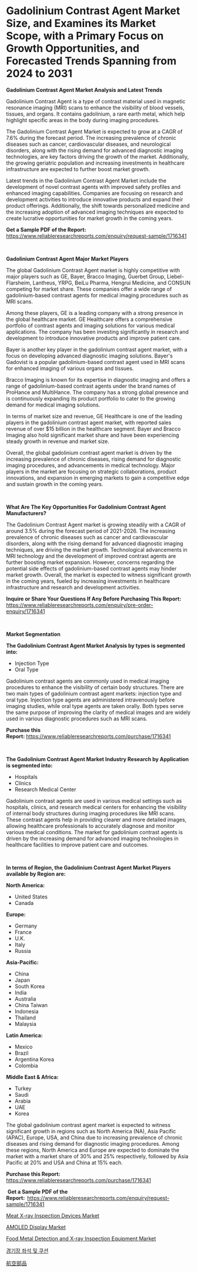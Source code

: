 <p><h1>Gadolinium Contrast Agent Market Size, and Examines its Market Scope, with a Primary Focus on Growth Opportunities, and Forecasted Trends Spanning from 2024 to 2031</h1></p><p><strong>Gadolinium Contrast Agent Market Analysis and Latest Trends</strong></p>
<p><p>Gadolinium Contrast Agent is a type of contrast material used in magnetic resonance imaging (MRI) scans to enhance the visibility of blood vessels, tissues, and organs. It contains gadolinium, a rare earth metal, which help highlight specific areas in the body during imaging procedures.</p><p>The Gadolinium Contrast Agent Market is expected to grow at a CAGR of 7.6% during the forecast period. The increasing prevalence of chronic diseases such as cancer, cardiovascular diseases, and neurological disorders, along with the rising demand for advanced diagnostic imaging technologies, are key factors driving the growth of the market. Additionally, the growing geriatric population and increasing investments in healthcare infrastructure are expected to further boost market growth.</p><p>Latest trends in the Gadolinium Contrast Agent Market include the development of novel contrast agents with improved safety profiles and enhanced imaging capabilities. Companies are focusing on research and development activities to introduce innovative products and expand their product offerings. Additionally, the shift towards personalized medicine and the increasing adoption of advanced imaging techniques are expected to create lucrative opportunities for market growth in the coming years.</p></p>
<p><strong>Get a Sample PDF of the Report:&nbsp;</strong> <a href="https://www.reliableresearchreports.com/enquiry/request-sample/1716341">https://www.reliableresearchreports.com/enquiry/request-sample/1716341</a></p>
<p>&nbsp;</p>
<p><strong>Gadolinium Contrast Agent Major Market Players</strong></p>
<p><p>The global Gadolinium Contrast Agent market is highly competitive with major players such as GE, Bayer, Bracco Imaging, Guerbet Group, Liebel-Flarsheim, Lantheus, YRPG, BeiLu Pharma, Hengrui Medicine, and CONSUN competing for market share. These companies offer a wide range of gadolinium-based contrast agents for medical imaging procedures such as MRI scans.</p><p>Among these players, GE is a leading company with a strong presence in the global healthcare market. GE Healthcare offers a comprehensive portfolio of contrast agents and imaging solutions for various medical applications. The company has been investing significantly in research and development to introduce innovative products and improve patient care.</p><p>Bayer is another key player in the gadolinium contrast agent market, with a focus on developing advanced diagnostic imaging solutions. Bayer's Gadovist is a popular gadolinium-based contrast agent used in MRI scans for enhanced imaging of various organs and tissues.</p><p>Bracco Imaging is known for its expertise in diagnostic imaging and offers a range of gadolinium-based contrast agents under the brand names of ProHance and MultiHance. The company has a strong global presence and is continuously expanding its product portfolio to cater to the growing demand for medical imaging solutions.</p><p>In terms of market size and revenue, GE Healthcare is one of the leading players in the gadolinium contrast agent market, with reported sales revenue of over $15 billion in the healthcare segment. Bayer and Bracco Imaging also hold significant market share and have been experiencing steady growth in revenue and market size.</p><p>Overall, the global gadolinium contrast agent market is driven by the increasing prevalence of chronic diseases, rising demand for diagnostic imaging procedures, and advancements in medical technology. Major players in the market are focusing on strategic collaborations, product innovations, and expansion in emerging markets to gain a competitive edge and sustain growth in the coming years.</p></p>
<p>&nbsp;</p>
<p><strong>What Are The Key Opportunities For Gadolinium Contrast Agent Manufacturers?</strong></p>
<p><p>The Gadolinium Contrast Agent market is growing steadily with a CAGR of around 3.5% during the forecast period of 2021-2026. The increasing prevalence of chronic diseases such as cancer and cardiovascular disorders, along with the rising demand for advanced diagnostic imaging techniques, are driving the market growth. Technological advancements in MRI technology and the development of improved contrast agents are further boosting market expansion. However, concerns regarding the potential side effects of gadolinium-based contrast agents may hinder market growth. Overall, the market is expected to witness significant growth in the coming years, fueled by increasing investments in healthcare infrastructure and research and development activities.</p></p>
<p><strong>Inquire or Share Your Questions If Any Before Purchasing This Report:</strong> <a href="https://www.reliableresearchreports.com/enquiry/pre-order-enquiry/1716341">https://www.reliableresearchreports.com/enquiry/pre-order-enquiry/1716341</a></p>
<p>&nbsp;</p>
<p><strong>Market Segmentation</strong></p>
<p><strong>The Gadolinium Contrast Agent Market Analysis by types is segmented into:</strong></p>
<p><ul><li>Injection Type</li><li>Oral Type</li></ul></p>
<p><p>Gadolinium contrast agents are commonly used in medical imaging procedures to enhance the visibility of certain body structures. There are two main types of gadolinium contrast agent markets: injection type and oral type. Injection type agents are administered intravenously before imaging studies, while oral type agents are taken orally. Both types serve the same purpose of improving the clarity of medical images and are widely used in various diagnostic procedures such as MRI scans.</p></p>
<p><strong>Purchase this Report:&nbsp;</strong><a href="https://www.reliableresearchreports.com/purchase/1716341">https://www.reliableresearchreports.com/purchase/1716341</a></p>
<p>&nbsp;</p>
<p><strong>The Gadolinium Contrast Agent Market Industry Research by Application is segmented into:</strong></p>
<p><ul><li>Hospitals</li><li>Clinics</li><li>Research Medical Center</li></ul></p>
<p><p>Gadolinium contrast agents are used in various medical settings such as hospitals, clinics, and research medical centers for enhancing the visibility of internal body structures during imaging procedures like MRI scans. These contrast agents help in providing clearer and more detailed images, allowing healthcare professionals to accurately diagnose and monitor various medical conditions. The market for gadolinium contrast agents is driven by the increasing demand for advanced imaging technologies in healthcare facilities to improve patient care and outcomes.</p></p>
<p>&nbsp;</p>
<p><strong>In terms of Region, the Gadolinium Contrast Agent Market Players available by Region are:</strong></p>
<p>
    <p> <strong> North America: </strong>
        <ul>
            <li>United States</li>
            <li>Canada</li>
        </ul>
        </p> 
    <p> <strong> Europe: </strong>
        <ul>
            <li>Germany</li>
            <li>France</li>
            <li>U.K.</li>
            <li>Italy</li>
            <li>Russia</li>
        </ul>
        </p> 
    <p> <strong> Asia-Pacific: </strong>
        <ul>
            <li>China</li>
            <li>Japan</li>
            <li>South Korea</li>
            <li>India</li>
            <li>Australia</li>
            <li>China Taiwan</li>
            <li>Indonesia</li>
            <li>Thailand</li>
            <li>Malaysia</li>
        </ul>
        </p> 
    <p> <strong> Latin America: </strong>
        <ul>
            <li>Mexico</li>
            <li>Brazil</li>
            <li>Argentina Korea</li>
            <li>Colombia</li>
        </ul>
        </p> 
    <p> <strong> Middle East & Africa: </strong>
        <ul>
            <li>Turkey</li>
            <li>Saudi</li>
            <li>Arabia</li>
            <li>UAE</li>
            <li>Korea</li>
        </ul>
    </p>
    </p>
<p><p>The global gadolinium contrast agent market is expected to witness significant growth in regions such as North America (NA), Asia Pacific (APAC), Europe, USA, and China due to increasing prevalence of chronic diseases and rising demand for diagnostic imaging procedures. Among these regions, North America and Europe are expected to dominate the market with a market share of 30% and 25% respectively, followed by Asia Pacific at 20% and USA and China at 15% each.</p></p>
<p><strong>Purchase this Report: </strong><a href="https://www.reliableresearchreports.com/purchase/1716341">https://www.reliableresearchreports.com/purchase/1716341</a></p>
<p>&nbsp;<strong>Get a Sample PDF of the Report:&nbsp;&nbsp;</strong><a href="https://www.reliableresearchreports.com/enquiry/request-sample/1716341">https://www.reliableresearchreports.com/enquiry/request-sample/1716341</a></p>
<p><strong></strong></p>
<p><p><a href="https://circular-yam-9b9.notion.site/Meat-X-ray-Inspection-Devices-Market-Research-Report-Provides-Critical-Insights-that-can-help-Shape--188f428ae2f8428ca995616aecf93481">Meat X-ray Inspection Devices Market</a></p><p><a href="https://view.publitas.com/reportprime-1/amoled-display-market-research-report-the-key-to-successful-business-strategy-forecasted-for-period-from-2024-2031/">AMOLED Display Market</a></p><p><a href="https://angry-finch-aaf.notion.site/Global-Food-Metal-Detection-and-X-ray-Inspection-Equipment-Market-Size-and-Market-Trends-Insights-a-2d3fa7182d2d458e8747dbd7387795a5">Food Metal Detection and X-ray Inspection Equipment Market</a></p><p><a href="https://medium.com/@frankpeters35/%EA%B2%BD%EA%B8%B0%EC%9E%A5-%EC%8B%9C%ED%8A%B8-%EB%B0%8F-%EC%BF%A0%EC%85%98-%EC%8B%9C%EC%9E%A5%EC%9D%80-%EC%8B%9C%EC%9E%A5-%EC%A0%90%EC%9C%A0%EC%9C%A8-%EC%8B%9C%EC%9E%A5-%EB%8F%99%ED%96%A5-%EC%8B%9C%EC%9E%A5-%EC%84%B1%EC%9E%A5%EC%97%90-%EB%8C%80%ED%95%9C-%EC%A0%95%EB%B3%B4%EB%A5%BC-%EC%A0%9C%EA%B3%B5%ED%95%A9%EB%8B%88%EB%8B%A4-14f0dc45fe2b">경기장 좌석 및 쿠션</a></p><p><a href="https://medium.com/@suysuyheng/%E8%88%AA%E7%A9%BA%E9%83%A8%E5%93%81%E5%B8%82%E5%A0%B4%E3%81%AF%E5%B8%82%E5%A0%B4%E3%82%B7%E3%82%A7%E3%82%A2-%E3%82%B5%E3%82%A4%E3%82%BA-%E3%81%9D%E3%81%97%E3%81%A62031%E5%B9%B4%E3%81%BE%E3%81%A7%E3%81%AE%E4%BA%88%E6%B8%AC%E3%81%AB%E9%87%8D%E7%82%B9%E3%82%92%E7%BD%AE%E3%81%84%E3%81%A6%E3%81%84%E3%81%BE%E3%81%99-13254b7f168a">航空部品</a></p></p>